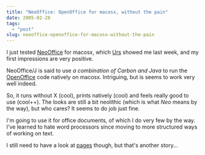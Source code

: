 ```yaml
---
title: "NeoOffice: OpenOffice for macosx, without the pain"
date: 2005-02-28
tags: 
  - "post"
slug: neooffice-openoffice-for-macosx-without-the-pain
---
```


I just tested [NeoOffice](http://www.neooffice.org/) for macosx, which [Urs](http://www.circle.ch) showed me last week, and my first impressions are very positive.

NeoOffice/J is said to use _a combination of Carbon and Java_ to run the [OpenOffice](http://www.openoffice.org) code natively on macosx. Intriguing, but is seems to work very well indeed.

So, it runs without X (cool), prints natively (cool) and feels really good to use (cool++). The looks are still a bit neolithic (which is what _Neo_ means by the way), but who cares? It seems to do job just fine.

I'm going to use it for office documents, of which I do very few by the way. I've learned to hate word processors since moving to more structured ways of working on text.

I still need to have a look at [pages](http://www.apple.com/iwork/pages/) though, but that's another story...
